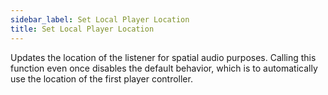 ```yaml
---
sidebar_label: Set Local Player Location
title: Set Local Player Location
---
```


Updates the location of the listener for spatial audio purposes. Calling this function even once disables the default behavior, which is to automatically use the location of the first player controller.
